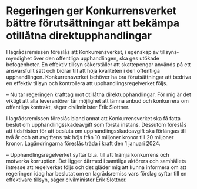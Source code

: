# Regeringen ger Konkurrensverket bättre förutsättningar att bekämpa otillåtna direktupphandlingar

I lagrådsremissen föreslås att Konkurrensverket, i egenskap av tillsyns­myndighet över den offentliga upphandlingen, ska ges utökade befogenheter. En effektiv tillsyn säkerställer att skattepengar används på ett ansvarsfullt sätt och bidrar till att höja kvaliteten i den offentliga upphandlingen. Konkurrensverket behöver ha bra förutsättningar att bedriva en effektiv tillsyn och kontrollera att upphandlingsregelverket följs.

– Nu tar regeringen krafttag mot otillåtna direktupphandlingar. För mig är det viktigt att alla leverantörer får möjlighet att lämna anbud och konkurrera om offentliga kontrakt, säger civilminister Erik Slottner.

I lagrådsremissen föreslås bland annat att Konkurrensverket ska få fatta beslut om upphandlings­skade­avgift som första instans. Dessutom föreslås att tids­fristen för att besluta om upphandlingsskadeavgift ska förlängas till två år och att avgift­­ens tak höjs från 10 miljoner kronor till 20 miljoner kronor. Lagändringarna föreslås träda i kraft den 1 januari 2024.

– Upphandlingsregelverket syftar bl.a. till att främja konkurrens och motverka korruption. Det ligger därmed i samtliga aktörers och samhällets intresse att regelverket följs och det gläder mig att kunna informera om att regeringen idag har beslutat om en lagrådsremiss vars förslag syftar till en effektivare tillsyn, säger civilminister Erik Slottner.
